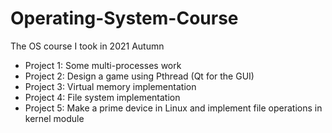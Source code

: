 # Operating-System-Course
The OS course I took in 2021 Autumn  
+ Project 1: Some multi-processes work  
+ Project 2: Design a game using Pthread (Qt for the GUI)  
+ Project 3: Virtual memory implementation  
+ Project 4: File system implementation  
+ Project 5: Make a prime device in Linux and implement file operations in kernel module  
